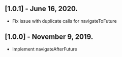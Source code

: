 ## [1.0.1] - June 16, 2020.

* Fix issue with duplicate calls for navigateToFuture

## [1.0.0] - November 9, 2019.

* Implement navigateAfterFuture
